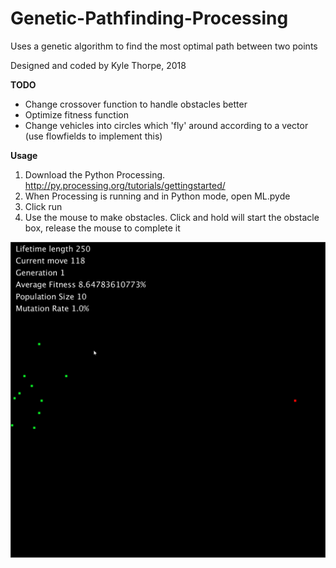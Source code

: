 # Genetic-Pathfinding-Processing
Uses a genetic algorithm to find the most optimal path between two points

Designed and coded by Kyle Thorpe, 2018

**TODO**
- Change crossover function to handle obstacles better
- Optimize fitness function
- Change vehicles into circles which 'fly' around according to a vector (use flowfields to implement this)


**Usage**
1. Download the Python Processing. http://py.processing.org/tutorials/gettingstarted/
2. When Processing is running and in Python mode, open ML.pyde
3. Click run
4. Use the mouse to make obstacles. Click and hold will start the obstacle box, release the mouse to complete it


<img src="genetic.gif" alt="GIF" title="Preview of Program" />
